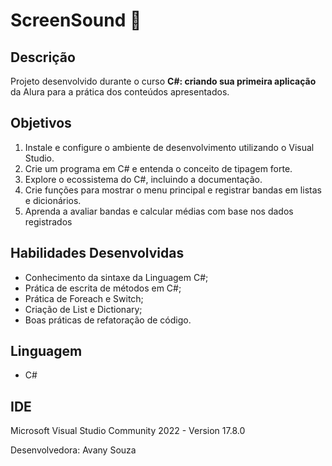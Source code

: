 # ScreenSound :musical_note:

## Descrição
Projeto desenvolvido durante o curso **C#: criando sua primeira aplicação** da Alura para a prática dos conteúdos apresentados.

## Objetivos 
1. Instale e configure o ambiente de desenvolvimento utilizando o Visual Studio.
2. Crie um programa em C# e entenda o conceito de tipagem forte.
3. Explore o ecossistema do C#, incluindo a documentação.
4. Crie funções para mostrar o menu principal e registrar bandas em listas e dicionários.
5. Aprenda a avaliar bandas e calcular médias com base nos dados registrados


## Habilidades Desenvolvidas

* Conhecimento da sintaxe da Linguagem C#;
* Prática de escrita de métodos em C#;
* Prática de Foreach e Switch; 
* Criação de List e Dictionary;
* Boas práticas de refatoração de código.
  

## Linguagem 
* C#

## IDE
Microsoft Visual Studio Community 2022 - Version 17.8.0


Desenvolvedora: Avany Souza
